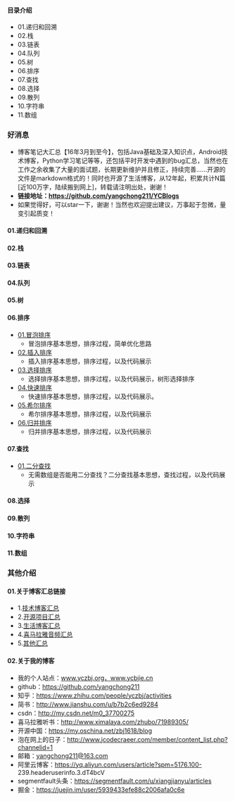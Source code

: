 #### 目录介绍
- 01.递归和回溯
- 02.栈
- 03.链表
- 04.队列
- 05.树
- 06.排序
- 07.查找
- 08.选择
- 09.散列
- 10.字符串
- 11.数组


### 好消息
- 博客笔记大汇总【16年3月到至今】，包括Java基础及深入知识点，Android技术博客，Python学习笔记等等，还包括平时开发中遇到的bug汇总，当然也在工作之余收集了大量的面试题，长期更新维护并且修正，持续完善……开源的文件是markdown格式的！同时也开源了生活博客，从12年起，积累共计N篇[近100万字，陆续搬到网上]，转载请注明出处，谢谢！
- **链接地址：https://github.com/yangchong211/YCBlogs**
- 如果觉得好，可以star一下，谢谢！当然也欢迎提出建议，万事起于忽微，量变引起质变！






#### 01.递归和回溯
#### 02.栈
#### 03.链表
#### 04.队列
#### 05.树
#### 06.排序
- [01.冒泡排序](https://github.com/yangchong211/YCBlogs/blob/master/leetcode/06.%E6%8E%92%E5%BA%8F/01.%E5%86%92%E6%B3%A1%E6%8E%92%E5%BA%8F.md)
    - 冒泡排序基本思想，排序过程，简单优化思路
- [02.插入排序](https://github.com/yangchong211/YCBlogs/blob/master/leetcode/06.%E6%8E%92%E5%BA%8F/02.%E6%8F%92%E5%85%A5%E6%8E%92%E5%BA%8F.md)
    - 插入排序基本思想，排序过程，以及代码展示
- [03.选择排序](https://github.com/yangchong211/YCBlogs/blob/master/leetcode/06.%E6%8E%92%E5%BA%8F/03.%E9%80%89%E6%8B%A9%E6%8E%92%E5%BA%8F.md)
    - 选择排序基本思想，排序过程，以及代码展示，树形选择排序
- [04.快速排序](https://github.com/yangchong211/YCBlogs/blob/master/leetcode/06.%E6%8E%92%E5%BA%8F/04.%E5%BF%AB%E9%80%9F%E6%8E%92%E5%BA%8F.md)
    - 快速排序基本思想，排序过程，以及代码展示。
- [05.希尔排序](https://github.com/yangchong211/YCBlogs/blob/master/leetcode/06.%E6%8E%92%E5%BA%8F/05.%E5%B8%8C%E5%B0%94%E6%8E%92%E5%BA%8F.md)
    - 希尔排序基本思想，排序过程，以及代码展示
- [06.归并排序](https://github.com/yangchong211/YCBlogs/blob/master/leetcode/06.%E6%8E%92%E5%BA%8F/06.%E5%BD%92%E5%B9%B6%E6%8E%92%E5%BA%8F.md)
    - 归并排序基本思想，排序过程，以及代码展示


#### 07.查找
- [01.二分查找](https://github.com/yangchong211/YCBlogs/blob/master/leetcode/07.%E6%9F%A5%E6%89%BE/01.%E4%BA%8C%E5%88%86%E6%9F%A5%E6%89%BE.md)
    - 无需数组是否能用二分查找？二分查找基本思想，查找过程，以及代码展示

#### 08.选择
#### 09.散列
#### 10.字符串
#### 11.数组




### 其他介绍
#### 01.关于博客汇总链接
- 1.[技术博客汇总](https://www.jianshu.com/p/614cb839182c)
- 2.[开源项目汇总](https://blog.csdn.net/m0_37700275/article/details/80863574)
- 3.[生活博客汇总](https://blog.csdn.net/m0_37700275/article/details/79832978)
- 4.[喜马拉雅音频汇总](https://www.jianshu.com/p/f665de16d1eb)
- 5.[其他汇总](https://www.jianshu.com/p/53017c3fc75d)



#### 02.关于我的博客
- 我的个人站点：www.yczbj.org，www.ycbjie.cn
- github：https://github.com/yangchong211
- 知乎：https://www.zhihu.com/people/yczbj/activities
- 简书：http://www.jianshu.com/u/b7b2c6ed9284
- csdn：http://my.csdn.net/m0_37700275
- 喜马拉雅听书：http://www.ximalaya.com/zhubo/71989305/
- 开源中国：https://my.oschina.net/zbj1618/blog
- 泡在网上的日子：http://www.jcodecraeer.com/member/content_list.php?channelid=1
- 邮箱：yangchong211@163.com
- 阿里云博客：https://yq.aliyun.com/users/article?spm=5176.100- 239.headeruserinfo.3.dT4bcV
- segmentfault头条：https://segmentfault.com/u/xiangjianyu/articles
- 掘金：https://juejin.im/user/5939433efe88c2006afa0c6e



